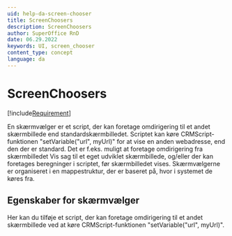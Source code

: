 ```yaml
---
uid: help-da-screen-chooser
title: ScreenChoosers
description: ScreenChoosers
author: SuperOffice RnD
date: 06.29.2022
keywords: UI, screen_chooser
content_type: concept
language: da
---
```


# ScreenChoosers

[!include[Requirement](../../../learn/includes/req-expander-services.md)]

En skærmvælger er et script, der kan foretage omdirigering til et andet skærmbillede end standardskærmbilledet. Scriptet kan køre CRMScript-funktionen "setVariable("url", myUrl)" for at vise en anden webadresse, end den der er standard. Det er f.eks. muligt at foretage omdirigering fra skærmbilledet Vis sag til et eget udviklet skærmbillede, og/eller der kan foretages beregninger i scriptet, før skærmbilledet vises. Skærmvælgerne er organiseret i en mappestruktur, der er baseret på, hvor i systemet de køres fra.

## Egenskaber for skærmvælger

Her kan du tilføje et script, der kan foretage omdirigering til et andet skærmbillede ved at køre CRMScript-funktionen "setVariable("url", myUrl)".
